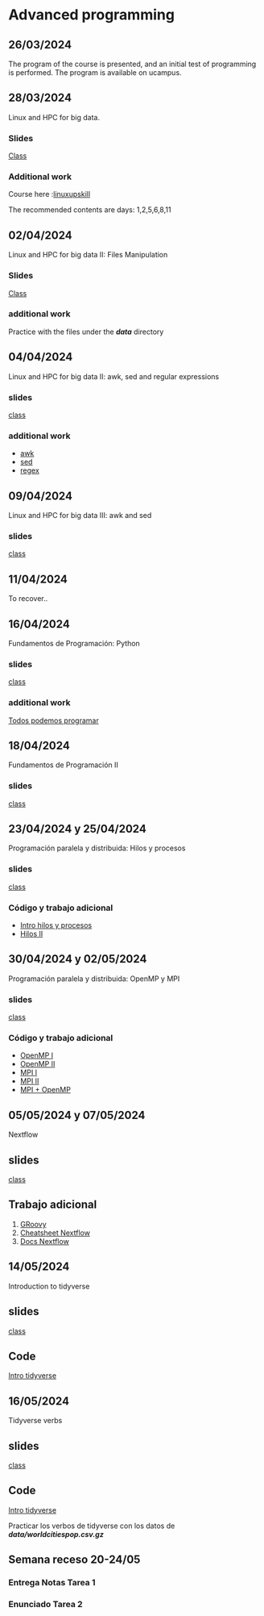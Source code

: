 # Advanced programming

## 26/03/2024

The program of the course is presented, and an initial test of programming is performed.
The program is available on ucampus.

## 28/03/2024

Linux and HPC for big data.

### Slides

[Class](https://github.com/adigenova/DCBI1302/blob/main/class/AP_W1C2.pdf)

### Additional work
Course here :[linuxupskill](https://linuxupskillchallenge.org/)

The recommended contents are days: 1,2,5,6,8,11

## 02/04/2024

Linux and HPC for big data II:  Files Manipulation

### Slides

[Class](https://github.com/adigenova/DCBI1302/blob/main/class/AP_W2C1.pdf)

### additional work
Practice with the files under the ***data*** directory

## 04/04/2024

Linux and HPC for big data II:  awk, sed and regular expressions

### slides

[class](https://github.com/adigenova/DCBI1302/blob/main/class/AP_W2C2.pdf)

### additional work

- [awk](https://learnbyexample.github.io/learn_gnuawk/)
- [sed](https://learnbyexample.github.io/learn_gnused/cover.html)
- [regex](https://regexr.com/)


## 09/04/2024

Linux and HPC for big data III:  awk and sed

### slides

[class](https://github.com/adigenova/DCBI1302/blob/main/class/AP_W3C1.pdf)



## 11/04/2024
To recover..


## 16/04/2024

Fundamentos de Programación: Python

### slides

[class](https://github.com/adigenova/DCBI1302/blob/main/class/AP_W3C2.pdf)


### additional work

[Todos podemos programar](https://github.com/adigenova/tpp)

## 18/04/2024
Fundamentos de Programación II

### slides

[class](https://github.com/adigenova/DCBI1302/blob/main/class/AP_W4C1.pdf)


## 23/04/2024 y 25/04/2024
Programación paralela y distribuida: Hilos y procesos

### slides
[class](https://github.com/adigenova/DCBI1302/blob/main/class/AP_W5C1.pdf)

### Código y trabajo adicional
- [Intro hilos y procesos](https://github.com/adigenova/DCBI1302/blob/main/code/Threads_C.ipynb)
- [Hilos II](https://github.com/adigenova/DCBI1302/blob/main/code/Pthreads_CV.ipynb)


## 30/04/2024 y 02/05/2024

Programación paralela y distribuida: OpenMP y MPI

### slides
[class](https://github.com/adigenova/DCBI1302/blob/main/class/AP_W6C1.pdf)

### Código y trabajo adicional
- [OpenMP I](https://github.com/adigenova/DCBI1302/blob/main/code/OpenMP.ipynb)
- [OpenMP II](https://github.com/adigenova/DCBI1302/blob/main/code/OMP2.ipynb)
- [MPI I](https://github.com/adigenova/DCBI1302/blob/main/code/MPI_I.ipynb)
- [MPI II](https://github.com/adigenova/DCBI1302/blob/main/code/MPI_II.ipynb)
- [MPI + OpenMP](https://github.com/adigenova/DCBI1302/blob/main/code/MPI_OPenMP.ipynb)


## 05/05/2024 y 07/05/2024

Nextflow

## slides
[class](https://github.com/adigenova/DCBI1302/blob/main/class/AP_W7C1.pdf)

## Trabajo adicional

1. [GRoovy](http://groovy-lang.org/documentation.html)
2. [Cheatsheet Nextflow](https://github.com/chlazaris/Nextflow_training/blob/main/nextflow_cheatsheet.md)
3. [Docs Nextflow](https://www.nextflow.io/docs/latest/script.html)

## 14/05/2024

Introduction to tidyverse

## slides

[class](https://github.com/adigenova/DCBI1302/blob/main/class/AP_W8C1.pdf)

## Code
 [Intro tidyverse](https://github.com/adigenova/DCBI1302/blob/main/code/tidyverse.Rmd)


## 16/05/2024

Tidyverse verbs

## slides

[class](https://github.com/adigenova/DCBI1302/blob/main/class/AP_W8C2.pdf)

## Code
 [Intro tidyverse](https://github.com/adigenova/DCBI1302/blob/main/code/tidyverse.Rmd)
 
 Practicar los verbos de tidyverse con los datos de ***data/worldcitiespop.csv.gz***
 
## Semana receso 20-24/05

### Entrega Notas Tarea 1

### Enunciado Tarea 2
